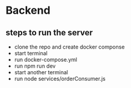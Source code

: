 # Backend

## steps to run the server

- clone the repo and create docker componse
- start terminal
- run docker-compose.yml
- run npm run dev
- start another terminal
- run node services/orderConsumer.js
